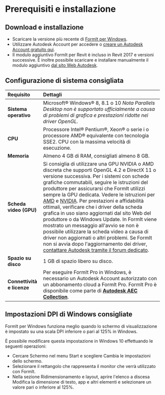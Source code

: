 # Prerequisiti e installazione

## Download e installazione

* Scaricare la versione più recente di [FormIt per Windows](https://formit.autodesk.com/page/download).
* Utilizzare Autodesk Account per accedere o [creare un Autodesk Account gratuito qui](https://accounts.autodesk.com/).
* Il modulo aggiuntivo FormIt per Revit è incluso in Revit 2017 e versioni successive. È inoltre possibile scaricare e installare manualmente il modulo aggiuntivo [dal sito Web Autodesk](https://formit.autodesk.com/page/formit-revit).

## Configurazione di sistema consigliata

| Requisito | Dettagli |
| :--- | :--- |
| **Sistema operativo** | Microsoft® Windows® 8, 8.1 o 10  _Nota Parallels Desktop non è supportato ufficialmente a causa di problemi di grafica e prestazioni ridotte nei driver OpenGL._ |
| **CPU** | Processore Intel® Pentium®, Xeon® o serie i o processore AMD® equivalente con tecnologia SSE2. CPU con la massima velocità di esecuzione. |
| **Memoria** | Almeno 4 GB di RAM, consigliati almeno 8 GB. |
| **Scheda video \(GPU\)** | Si consiglia di utilizzare una GPU NVIDIA o AMD discreta che supporti OpenGL 4.2 e DirectX 11 o versione successiva. Per i sistemi con schede grafiche commutabili, seguire le istruzioni del produttore per assicurarsi che FormIt utilizzi sempre la GPU dedicata. Vedere le istruzioni per [AMD](https://www.amd.com/en/support/kb/faq/dh-017) e [NVIDIA](http://nvidia.custhelp.com/app/answers/detail/a_id/2615/kw/manage%203d%20settings/related/1).   Per prestazioni e affidabilità ottimali, verificare che i driver della scheda grafica in uso siano aggiornati dal sito Web del produttore o da Windows Update. In FormIt viene mostrato un messaggio all'avvio se non è possibile utilizzare la scheda video a causa di driver non aggiornati o altri problemi. Se FormIt non si avvia dopo l'aggiornamento dei driver, [contattare Autodesk tramite il forum dedicato](https://forums.autodesk.com/t5/formit-forum/bd-p/142?profile.language=en). |
| **Spazio su disco** | 1 GB di spazio libero su disco. |
| **Connettività e licenze** | Per eseguire FormIt Pro in Windows, è necessario un Autodesk Account autorizzato con un abbonamento cloud a FormIt Pro. FormIt Pro è disponibile come parte di [**Autodesk AEC Collection**](https://www.autodesk.it/collections/architecture-engineering-construction/overview). |

## Impostazioni DPI di Windows consigliate

FormIt per Windows funziona meglio quando lo schermo di visualizzazione è impostato su una scala DPI inferiore o pari al 125% in Windows.

È possibile modificare questa impostazione in Windows 10 effettuando le seguenti operazioni:

* Cercare Schermo nel menu Start e scegliere Cambia le impostazioni dello schermo.
* Selezionare il rettangolo che rappresenta il monitor che verrà utilizzato con FormIt.
* Nella sezione Ridimensionamento e layout, aprire l'elenco a discesa Modifica la dimensione di testo, app e altri elementi e selezionare un valore pari o inferiore al 125%.

